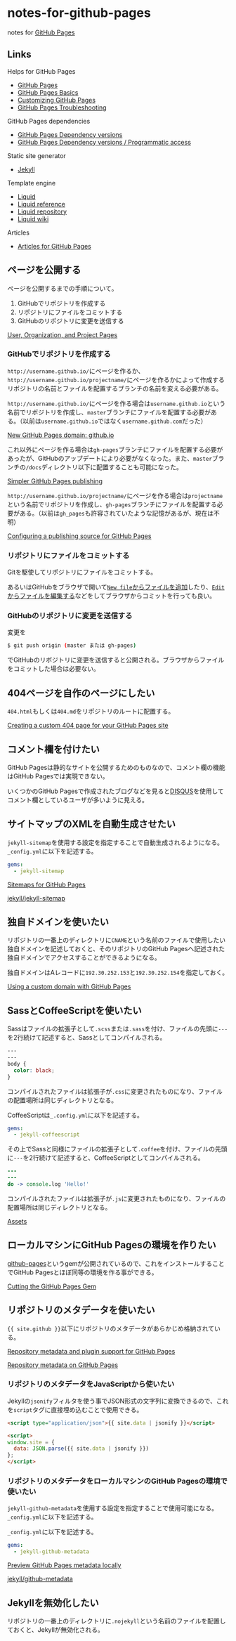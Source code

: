 # notes-for-github-pages

notes for [GitHub Pages](https://pages.github.com/)

## Links

Helps for GitHub Pages

- [GitHub Pages](https://pages.github.com/)
- [GitHub Pages Basics](https://help.github.com/categories/github-pages-basics/)
- [Customizing GitHub Pages](https://help.github.com/categories/customizing-github-pages/)
- [GitHub Pages Troubleshooting](https://help.github.com/categories/github-pages-troubleshooting/)

GitHub Pages dependencies

- [GitHub Pages Dependency versions](https://pages.github.com/versions/)
- [GitHub Pages Dependency versions / Programmatic access](https://pages.github.com/versions.json)

Static site generator

- [Jekyll](https://jekyllrb.com/)

Template engine

- [Liquid](https://shopify.github.io/liquid/)
- [Liquid reference](https://docs.shopify.com/themes/liquid)
- [Liquid repository](https://github.com/Shopify/liquid/)
- [Liquid wiki](https://github.com/Shopify/liquid/wiki)

Articles

- [Articles for GitHub Pages](https://github.com/blog/search?utf8=%E2%9C%93&q=github+pages)

## ページを公開する

ページを公開するまでの手順について。

1. GitHubでリポジトリを作成する
2. リポジトリにファイルをコミットする
3. GitHubのリポジトリに変更を送信する

[User, Organization, and Project Pages](https://help.github.com/articles/user-organization-and-project-pages/)

### GitHubでリポジトリを作成する

`http://username.github.io/`にページを作るか、`http://username.github.io/projectname/`にページを作るかによって作成するリポジトリの名前とファイルを配置するブランチの名前を変える必要がある。

`http://username.github.io/`にページを作る場合は`username.github.io`という名前でリポジトリを作成し、`master`ブランチにファイルを配置する必要がある。（以前は`username.github.io`ではなく`username.github.com`だった）

[New GitHub Pages domain: github.io](https://github.com/blog/1452-new-github-pages-domain-github-io)

これ以外にページを作る場合は`gh-pages`ブランチにファイルを配置する必要があったが、GitHubのアップデートにより必要がなくなった。また、`master`ブランチの`/docs`ディレクトリ以下に配置することも可能になった。

[Simpler GitHub Pages publishing](https://github.com/blog/2228-simpler-github-pages-publishing)

`http://username.github.io/projectname/`にページを作る場合は`projectname`という名前でリポジトリを作成し、`gh-pages`ブランチにファイルを配置する必要がある。（以前は`gh_pages`も許容されていたような記憶があるが、現在は不明）

[Configuring a publishing source for GitHub Pages](https://help.github.com/articles/configuring-a-publishing-source-for-github-pages/)

### リポジトリにファイルをコミットする

Gitを駆使してリポジトリにファイルをコミットする。

あるいはGitHubをブラウザで開いて[`New file`からファイルを追加](https://help.github.com/articles/creating-new-files/)したり、[`Edit`からファイルを編集する](https://help.github.com/articles/editing-files-in-your-repository/)などをしてブラウザからコミットを行っても良い。

### GitHubのリポジトリに変更を送信する

変更を

```sh
$ git push origin (master または gh-pages)
```

でGitHubのリポジトリに変更を送信すると公開される。ブラウザからファイルをコミットした場合は必要ない。

## 404ページを自作のページにしたい

`404.html`もしくは`404.md`をリポジトリのルートに配置する。

[Creating a custom 404 page for your GitHub Pages site](https://help.github.com/articles/creating-a-custom-404-page-for-your-github-pages-site/)

## コメント欄を付けたい

GitHub Pagesは静的なサイトを公開するためのものなので、コメント欄の機能はGitHub Pagesでは実現できない。

いくつかのGitHub Pagesで作成されたブログなどを見ると[DISQUS](https://disqus.com/)を使用してコメント欄としているユーザが多いように見える。

## サイトマップのXMLを自動生成させたい

`jekyll-sitemap`を使用する設定を指定することで自動生成されるようになる。`_config.yml`に以下を記述する。

```yaml
gems:
  - jekyll-sitemap
```

[Sitemaps for GitHub Pages](https://help.github.com/articles/sitemaps-for-github-pages/)

[jekyll/jekyll-sitemap](https://github.com/jekyll/jekyll-sitemap)

## 独自ドメインを使いたい

リポジトリの一番上のディレクトリに`CNAME`という名前のファイルで使用したい独自ドメインを記述しておくと、そのリポジトリのGitHub Pagesへ記述された独自ドメインでアクセスすることができるようになる。

独自ドメインはAレコードに`192.30.252.153`と`192.30.252.154`を指定しておく。

[Using a custom domain with GitHub Pages](https://help.github.com/articles/using-a-custom-domain-with-github-pages/)

## SassとCoffeeScriptを使いたい

Sassはファイルの拡張子として`.scss`または`.sass`を付け、ファイルの先頭に`---`を2行続けて記述すると、Sassとしてコンパイルされる。

```scss
---
---
body {
  color: black;
}
```

コンパイルされたファイルは拡張子が`.css`に変更されたものになり、ファイルの配置場所は同じディレクトリとなる。

CoffeeScriptは`_.config.yml`に以下を記述する。

```yaml
gems:
  - jekyll-coffeescript
```

その上でSassと同様にファイルの拡張子として`.coffee`を付け、ファイルの先頭に`---`を2行続けて記述すると、CoffeeScriptとしてコンパイルされる。

```coffee
---
---
do -> console.log 'Hello!'
```

コンパイルされたファイルは拡張子が`.js`に変更されたものになり、ファイルの配置場所は同じディレクトリとなる。

[Assets](http://jekyllrb.com/docs/assets/)

## ローカルマシンにGitHub Pagesの環境を作りたい

[github-pages](https://rubygems.org/gems/github-pages)というgemが公開されているので、これをインストールすることでGitHub Pagesとほぼ同等の環境を作る事ができる。

[Cutting the GitHub Pages Gem](https://github.com/blog/1581-cutting-the-github-pages-gem)

## リポジトリのメタデータを使いたい

`{{ site.github }}`以下にリポジトリのメタデータがあらかじめ格納されている。

[Repository metadata and plugin support for GitHub Pages](https://github.com/blog/1797-repository-metadata-and-plugin-support-for-github-pages)

[Repository metadata on GitHub Pages](https://help.github.com/articles/repository-metadata-on-github-pages/)

### リポジトリのメタデータをJavaScriptから使いたい

Jekyllの`jsonify`フィルタを使う事でJSON形式の文字列に変換できるので、これを`script`タグに直接埋め込むことで使用できる。

```html
<script type="application/json">{{ site.data | jsonify }}</script>
```

```html
<script>
window.site = {
  data: JSON.parse({{ site.data | jsonify }})
};
</script>
```

### リポジトリのメタデータをローカルマシンのGitHub Pagesの環境で使いたい

`jekyll-github-metadata`を使用する設定を指定することで使用可能になる。`_config.yml`に以下を記述する。

`_config.yml`に以下を記述する。

```yaml
gems:
  - jekyll-github-metadata
```

[Preview GitHub Pages metadata locally](https://github.com/blog/2154-preview-github-pages-metadata-locally)

[jekyll/github-metadata](https://github.com/jekyll/github-metadata)

## Jekyllを無効化したい

リポジトリの一番上のディレクトリに`.nojekyll`という名前のファイルを配置しておくと、Jekyllが無効化される。

